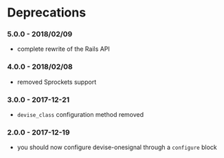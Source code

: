 # Deprecations

### 5.0.0 - 2018/02/09

* complete rewrite of the Rails API

### 4.0.0 - 2018/02/08

* removed Sprockets support

### 3.0.0 - 2017-12-21

* `devise_class` configuration method removed

### 2.0.0 - 2017-12-19

* you should now configure devise-onesignal through a `configure` block
